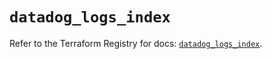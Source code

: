 # `datadog_logs_index`

Refer to the Terraform Registry for docs: [`datadog_logs_index`](https://registry.terraform.io/providers/datadog/datadog/3.43.1/docs/resources/logs_index).
